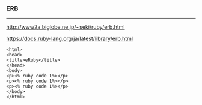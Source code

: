 ### ERB
---
http://www2a.biglobe.ne.jp/~seki/ruby/erb.html

https://docs.ruby-lang.org/ja/latest/library/erb.html

```
<html>
<head>
<title>eRuby</title>
</head>
<body>
<p><% ruby code 1%></p>
<p><% ruby code 1%></p>
<p><% ruby code 1%></p>
</body>
</html>
```

```
```

```
```


